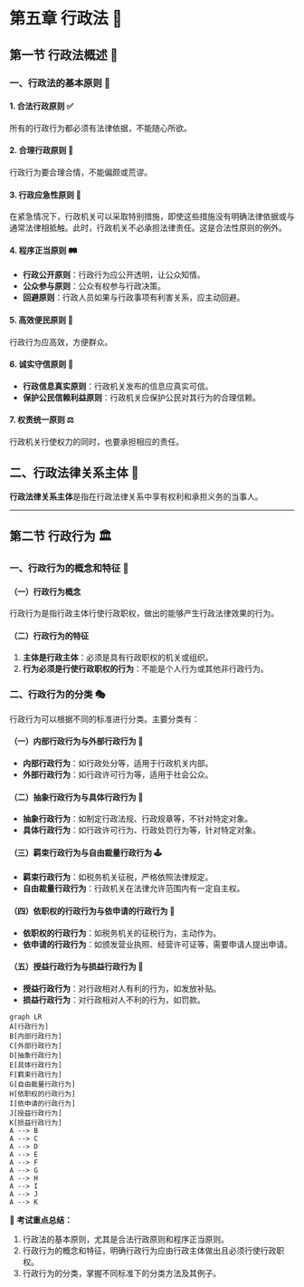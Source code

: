 # 第五章 行政法 📜

## 第一节 行政法概述 📝

### 一、行政法的基本原则 📏

#### 1. 合法行政原则 ✅
所有的行政行为都必须有法律依据，不能随心所欲。

#### 2. 合理行政原则 🤔
行政行为要合理合情，不能偏颇或荒谬。

#### 3. 行政应急性原则 🚨
在紧急情况下，行政机关可以采取特别措施，即使这些措施没有明确法律依据或与通常法律相抵触。此时，行政机关不必承担法律责任。这是合法性原则的例外。

#### 4. 程序正当原则 🛤️
- **行政公开原则**：行政行为应公开透明，让公众知情。
- **公众参与原则**：公众有权参与行政决策。
- **回避原则**：行政人员如果与行政事项有利害关系，应主动回避。

#### 5. 高效便民原则 🚀
行政行为应高效，方便群众。

#### 6. 诚实守信原则 🤝
- **行政信息真实原则**：行政机关发布的信息应真实可信。
- **保护公民信赖利益原则**：行政机关应保护公民对其行为的合理信赖。

#### 7. 权责统一原则 ⚖️
行政机关行使权力的同时，也要承担相应的责任。

## 二、行政法律关系主体 👥
**行政法律关系主体**是指在行政法律关系中享有权利和承担义务的当事人。

---

## 第二节 行政行为 🏛️

### 一、行政行为的概念和特征 🧩

#### （一）行政行为概念
行政行为是指行政主体行使行政职权，做出的能够产生行政法律效果的行为。

#### （二）行政行为的特征
1. **主体是行政主体**：必须是具有行政职权的机关或组织。
2. **行为必须是行使行政职权的行为**：不能是个人行为或其他非行政行为。

### 二、行政行为的分类 🎭

行政行为可以根据不同的标准进行分类。主要分类有：

#### （一）内部行政行为与外部行政行为 📜
- **内部行政行为**：如行政处分等，适用于行政机关内部。
- **外部行政行为**：如行政许可行为等，适用于社会公众。

#### （二）抽象行政行为与具体行政行为 🧾
- **抽象行政行为**：如制定行政法规、行政规章等，不针对特定对象。
- **具体行政行为**：如行政许可行为、行政处罚行为等，针对特定对象。

#### （三）羁束行政行为与自由裁量行政行为 🕹️
- **羁束行政行为**：如税务机关征税，严格依照法律规定。
- **自由裁量行政行为**：行政机关在法律允许范围内有一定自主权。

#### （四）依职权的行政行为与依申请的行政行为 📝
- **依职权的行政行为**：如税务机关的征税行为，主动作为。
- **依申请的行政行为**：如颁发营业执照、经营许可证等，需要申请人提出申请。

#### （五）授益行政行为与损益行政行为 🎁
- **授益行政行为**：对行政相对人有利的行为，如发放补贴。
- **损益行政行为**：对行政相对人不利的行为，如罚款。

```mermaid
graph LR
A[行政行为]
B[内部行政行为]
C[外部行政行为]
D[抽象行政行为]
E[具体行政行为]
F[羁束行政行为]
G[自由裁量行政行为]
H[依职权的行政行为]
I[依申请的行政行为]
J[授益行政行为]
K[损益行政行为]
A --> B
A --> C
A --> D
A --> E
A --> F
A --> G
A --> H
A --> I
A --> J
A --> K
```

🎯 **考试重点总结：**
1. 行政法的基本原则，尤其是合法行政原则和程序正当原则。
2. 行政行为的概念和特征，明确行政行为应由行政主体做出且必须行使行政职权。
3. 行政行为的分类，掌握不同标准下的分类方法及其例子。
